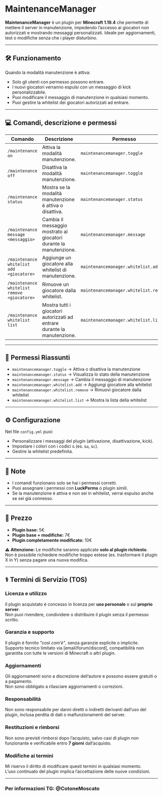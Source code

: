 # MaintenanceManager

**MaintenanceManager** è un plugin per **Minecraft 1.19.4** che permette di mettere il server in manutenzione, impedendo l’accesso ai giocatori non autorizzati e mostrando messaggi personalizzati. Ideale per aggiornamenti, test o modifiche senza che i player disturbino.

---

## 🛠 Funzionamento
Quando la modalità manutenzione è attiva:

- Solo gli utenti con permesso possono entrare.  
- I nuovi giocatori verranno espulsi con un messaggio di kick personalizzabile.  
- Puoi modificare il messaggio di manutenzione in qualsiasi momento.  
- Puoi gestire la whitelist dei giocatori autorizzati ad entrare.

---

## 💻 Comandi, descrizione e permessi

| Comando | Descrizione | Permesso |
|---------|-------------|----------|
| `/maintenance on` | Attiva la modalità manutenzione. | `maintenancemanager.toggle` |
| `/maintenance off` | Disattiva la modalità manutenzione. | `maintenancemanager.toggle` |
| `/maintenance status` | Mostra se la modalità manutenzione è attiva o disattiva. | `maintenancemanager.status` |
| `/maintenance message <messaggio>` | Cambia il messaggio mostrato ai giocatori durante la manutenzione. | `maintenancemanager.message` |
| `/maintenance whitelist add <giocatore>` | Aggiunge un giocatore alla whitelist di manutenzione. | `maintenancemanager.whitelist.add` |
| `/maintenance whitelist remove <giocatore>` | Rimuove un giocatore dalla whitelist. | `maintenancemanager.whitelist.remove` |
| `/maintenance whitelist list` | Mostra tutti i giocatori autorizzati ad entrare durante la manutenzione. | `maintenancemanager.whitelist.list` |

---

## 🔑 Permessi Riassunti

- `maintenancemanager.toggle` → Attiva o disattiva la manutenzione  
- `maintenancemanager.status` → Visualizza lo stato della manutenzione  
- `maintenancemanager.message` → Cambia il messaggio di manutenzione  
- `maintenancemanager.whitelist.add` → Aggiungi giocatore alla whitelist  
- `maintenancemanager.whitelist.remove` → Rimuovi giocatore dalla whitelist  
- `maintenancemanager.whitelist.list` → Mostra la lista della whitelist  

---

## ⚙ Configurazione
Nel file `config.yml` puoi:

- Personalizzare i messaggi del plugin (attivazione, disattivazione, kick).  
- Impostare i colori con i codici `&` (es. `&a`, `&c`).  
- Gestire la whitelist predefinita.

---

## 📢 Note
- I comandi funzionano solo se hai i permessi corretti.  
- Puoi assegnare i permessi con **LuckPerms** o plugin simili.  
- Se la manutenzione è attiva e non sei in whitelist, verrai espulso anche se sei già connesso.

---

## 💸 Prezzo
- **Plugin base:** 5€  
- **Plugin base + modifiche:** 7€  
- **Plugin completamente modificato:** 10€  

⚠️ **Attenzione:** Le modifiche saranno applicate **solo al plugin richiesto**.  
Non è possibile richiedere modifiche troppo estese (es. trasformare il plugin X in Y) senza pagare una nuova modifica.

---

## ⚕️ Termini di Servizio (TOS)

### Licenza e utilizzo
Il plugin acquistato è concesso in licenza per **uso personale** o sul **proprio server**.  
Non puoi rivendere, condividere o distribuire il plugin senza il permesso scritto.

### Garanzia e supporto
Il plugin è fornito *"così com’è"*, senza garanzie esplicite o implicite.  
Supporto tecnico limitato via [email/forum/discord], compatibilità non garantita con tutte le versioni di Minecraft o altri plugin.

### Aggiornamenti
Gli aggiornamenti sono a discrezione dell’autore e possono essere gratuiti o a pagamento.  
Non sono obbligato a rilasciare aggiornamenti o correzioni.

### Responsabilità
Non sono responsabile per danni diretti o indiretti derivanti dall’uso del plugin, inclusa perdita di dati o malfunzionamenti del server.

### Restituzioni e rimborsi
Non sono previsti rimborsi dopo l’acquisto, salvo casi di plugin non funzionante e verificabile entro **7 giorni** dall’acquisto.

### Modifiche ai termini
Mi riservo il diritto di modificare questi termini in qualsiasi momento.  
L’uso continuato del plugin implica l’accettazione delle nuove condizioni.

---

### Per informazioni TG: @CotoneMoscato
